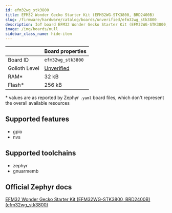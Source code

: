 ```yaml
---
id: efm32wg_stk3800
title: EFM32 Wonder Gecko Starter Kit (EFM32WG-STK3800, BRD2400B)
slug: /firmware/hardware/catalog/boards/unverified/efm32wg_stk3800
description: IoT board EFM32 Wonder Gecko Starter Kit (EFM32WG-STK3800, BRD2400B), compatible with Golioth at unverified level.
image: /img/boards/null
sidebar_class_name: hide-item
---
```


[//]: # (This is an auto-generated file, do not edit! Changes to it will be lost upon re-generation)



|                | Board properties     |
| -------------  | -------------------- |
| Board ID       | `efm32wg_stk3800` |
| Golioth Level  | [Unverified](/firmware/hardware#unverified-boards) |
| RAM*           | 32 kB |
| Flash*         | 256 kB |

\* values are as reported by Zephyr `.yaml` board files, which don't represent the overall available resources



## Supported features

* gpio
* nvs

## Supported toolchains

* zephyr
* gnuarmemb

## Official Zephyr docs

[EFM32 Wonder Gecko Starter Kit (EFM32WG-STK3800, BRD2400B) (efm32wg_stk3800)](https://docs.zephyrproject.org/latest/boards/silabs/starter_kits/efm32wg_stk3800/doc/index.html)
